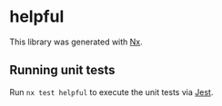 # helpful

This library was generated with [Nx](https://nx.dev).

## Running unit tests

Run `nx test helpful` to execute the unit tests via [Jest](https://jestjs.io).
